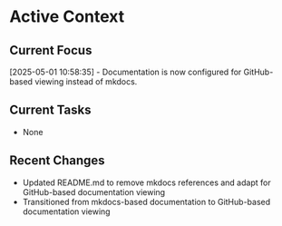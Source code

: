 # Active Context

## Current Focus
[2025-05-01 10:58:35] - Documentation is now configured for GitHub-based viewing instead of mkdocs.

## Current Tasks
- None

## Recent Changes
- Updated README.md to remove mkdocs references and adapt for GitHub-based documentation viewing
- Transitioned from mkdocs-based documentation to GitHub-based documentation viewing
